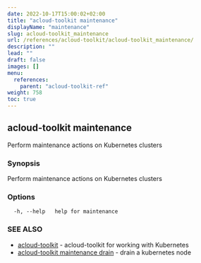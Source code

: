 ```yaml
---
date: 2022-10-17T15:00:02+02:00
title: "acloud-toolkit maintenance"
displayName: "maintenance"
slug: acloud-toolkit_maintenance
url: /references/acloud-toolkit/acloud-toolkit_maintenance/
description: ""
lead: ""
draft: false
images: []
menu:
  references:
    parent: "acloud-toolkit-ref"
weight: 758
toc: true
---
```

## acloud-toolkit maintenance

Perform maintenance actions on Kubernetes clusters

### Synopsis

Perform maintenance actions on Kubernetes clusters

### Options

```
  -h, --help   help for maintenance
```

### SEE ALSO

* [acloud-toolkit](/references/acloud-toolkit/acloud-toolkit/)	 - acloud-toolkit for working with Kubernetes
* [acloud-toolkit maintenance drain](/references/acloud-toolkit/acloud-toolkit_maintenance_drain/)	 - drain a kubernetes node

